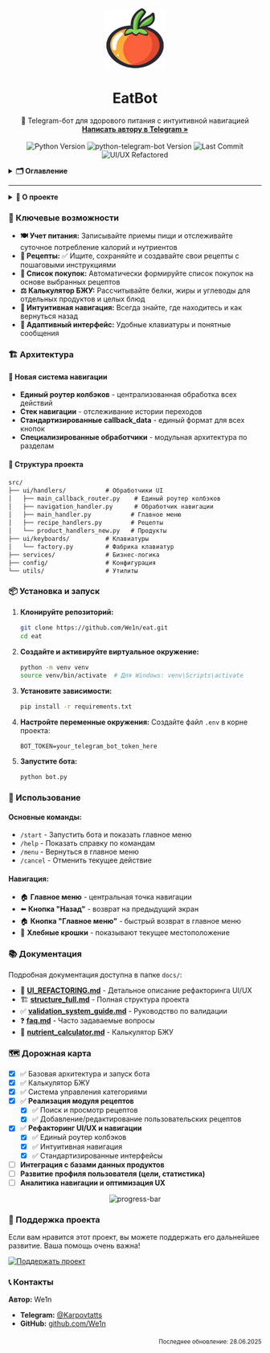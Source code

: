 <div align="center">
  <a href="https://github.com/We1n/eat">
    <!-- Можно заменить на реальный логотип -->
    <img src="logo.jpg" alt="Логотип EatBot" width="120" height="120">
  </a>
  <h1 align="center">EatBot</h1>
  <p align="center">
    🤖 Telegram-бот для здорового питания с интуитивной навигацией
    <br />
    <a href="https://t.me/Karpovtatts"><strong>Написать автору в Telegram »</strong></a>
    <br />
    <br />
    <img src="https://img.shields.io/badge/python-3.11+-blue.svg?style=for-the-badge&logo=python&logoColor=white" alt="Python Version">
    <img src="https://img.shields.io/badge/python--telegram--bot-20.x-blue.svg?style=for-the-badge&logo=telegram&logoColor=white" alt="python-telegram-bot Version">
    <img src="https://img.shields.io/github/last-commit/We1n/eat?style=for-the-badge&logo=github&label=Last%20Commit" alt="Last Commit">
    <img src="https://img.shields.io/badge/UI%2FUX%20Refactored-✅-brightgreen?style=for-the-badge" alt="UI/UX Refactored">
  </p>
</div>

<details>
  <summary><strong>🗂️ Оглавление</strong></summary>
  
  - [О проекте](#-о-проекте)
  - [🚀 Ключевые возможности](#-ключевые-возможности)
  - [🏗️ Архитектура](#️-архитектура)
  - [📦 Установка и запуск](#-установка-и-запуск)
  - [🎯 Использование](#-использование)
  - [📚 Документация](#-документация)
  - [🗺️ Дорожная карта](#️-дорожная-карта)
  - [💖 Поддержка проекта](#-поддержка-проекта)
  - [📞 Контакты](#-контакты)
</details>

---

<details>
  <summary><strong>📝 О проекте</strong></summary>

  **EatBot** — это современный Telegram-бот для здорового питания с полностью переработанным пользовательским интерфейсом. Бот помогает пользователям вести дневник питания, управлять рецептами, рассчитывать БЖУ и создавать списки покупок с интуитивной навигацией.
  
  ### ✨ Что нового в версии 2.0:
  - 🎯 **Интуитивная навигация** с универсальными кнопками "Назад" и "Главное меню"
  - 🔧 **Единая архитектура** обработки колбэков через централизованный роутер
  - 🛡️ **Отказоустойчивость** - нет "мертвых сценариев", всегда можно вернуться
  - 📱 **Стандартизированный UI** с единообразными клавиатурами и сообщениями
  - 🚀 **Масштабируемость** для легкого добавления новых функций
</details>

### 🚀 Ключевые возможности

*   **🍽️ Учет питания:** Записывайте приемы пищи и отслеживайте суточное потребление калорий и нутриентов
*   **📖 Рецепты:** ✅ Ищите, сохраняйте и создавайте свои рецепты с пошаговыми инструкциями
*   **🛒 Список покупок:** Автоматически формируйте список покупок на основе выбранных рецептов
*   **⚖️ Калькулятор БЖУ:** Рассчитывайте белки, жиры и углеводы для отдельных продуктов и целых блюд
*   **🎯 Интуитивная навигация:** Всегда знайте, где находитесь и как вернуться назад
*   **📱 Адаптивный интерфейс:** Удобные клавиатуры и понятные сообщения

### 🏗️ Архитектура

#### 🎯 Новая система навигации
- **Единый роутер колбэков** - централизованная обработка всех действий
- **Стек навигации** - отслеживание истории переходов
- **Стандартизированные callback_data** - единый формат для всех кнопок
- **Специализированные обработчики** - модульная архитектура по разделам

#### 📁 Структура проекта
```
src/
├── ui/handlers/           # Обработчики UI
│   ├── main_callback_router.py    # Единый роутер колбэков
│   ├── navigation_handler.py      # Обработчик навигации
│   ├── main_handler.py           # Главное меню
│   ├── recipe_handlers.py        # Рецепты
│   └── product_handlers_new.py   # Продукты
├── ui/keyboards/          # Клавиатуры
│   └── factory.py         # Фабрика клавиатур
├── services/              # Бизнес-логика
├── config/                # Конфигурация
└── utils/                 # Утилиты
```

### 📦 Установка и запуск

1.  **Клонируйте репозиторий:**
    ```sh
    git clone https://github.com/We1n/eat.git
    cd eat
    ```

2.  **Создайте и активируйте виртуальное окружение:**
    ```sh
    python -m venv venv
    source venv/bin/activate  # Для Windows: venv\Scripts\activate
    ```

3.  **Установите зависимости:**
    ```sh
    pip install -r requirements.txt
    ```

4.  **Настройте переменные окружения:**
    Создайте файл `.env` в корне проекта:
    ```env
    BOT_TOKEN=your_telegram_bot_token_here
    ```

5.  **Запустите бота:**
    ```sh
    python bot.py
    ```

### 🎯 Использование

#### Основные команды:
- `/start` - Запустить бота и показать главное меню
- `/help` - Показать справку по командам
- `/menu` - Вернуться в главное меню
- `/cancel` - Отменить текущее действие

#### Навигация:
- 🏠 **Главное меню** - центральная точка навигации
- ⬅️ **Кнопка "Назад"** - возврат на предыдущий экран
- 🏠 **Кнопка "Главное меню"** - быстрый возврат в главное меню
- 📍 **Хлебные крошки** - показывают текущее местоположение

### 📚 Документация

Подробная документация доступна в папке `docs/`:

- 📖 **[UI_REFACTORING.md](docs/UI_REFACTORING.md)** - Детальное описание рефакторинга UI/UX
- 🏗️ **[structure_full.md](docs/structure_full.md)** - Полная структура проекта
- ✅ **[validation_system_guide.md](docs/validation_system_guide.md)** - Руководство по валидации
- ❓ **[faq.md](docs/faq.md)** - Часто задаваемые вопросы
- 🧮 **[nutrient_calculator.md](docs/nutrient_calculator.md)** - Калькулятор БЖУ

### 🗺️ Дорожная карта

- [x] ✅ Базовая архитектура и запуск бота
- [x] ✅ Калькулятор БЖУ
- [x] ✅ Система управления категориями
- [x] ✅ **Реализация модуля рецептов**
  - [x] ✅ Поиск и просмотр рецептов
  - [x] ✅ Добавление/редактирование пользовательских рецептов
- [x] ✅ **Рефакторинг UI/UX и навигации**
  - [x] ✅ Единый роутер колбэков
  - [x] ✅ Интуитивная навигация
  - [x] ✅ Стандартизированные интерфейсы
- [ ] **Интеграция с базами данных продуктов**
- [ ] **Развитие профиля пользователя (цели, статистика)**
- [ ] **Аналитика навигации и оптимизация UX**

<p align="center">
    <img src="https://img.shields.io/badge/progress-85%25-brightgreen?style=for-the-badge" alt="progress-bar"/>
</p>

### 💖 Поддержка проекта

Если вам нравится этот проект, вы можете поддержать его дальнейшее развитие. Ваша помощь очень важна!

<a href="https://pay.cloudtips.ru/p/86838cfa" target="_blank">
  <img src="https://img.shields.io/badge/Поддержать%20проект-FF69B4?style=for-the-badge&logo=buymeacoffee&logoColor=white" alt="Поддержать проект"/>
</a>

### 📞 Контакты

**Автор:** We1n

*   **Telegram:** [@Karpovtatts](https://t.me/Karpovtatts)
*   **GitHub:** [github.com/We1n](https://github.com/We1n)

<p align="right"><sub>Последнее обновление: 28.06.2025</sub></p>
